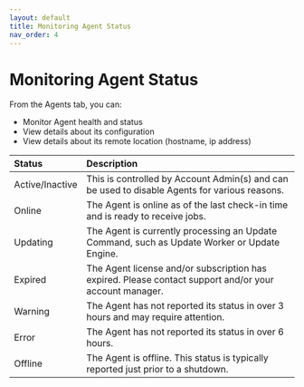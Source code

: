 ```yaml
---
layout: default
title: Monitoring Agent Status
nav_order: 4
---
```

# Monitoring Agent Status

From the Agents tab, you can:

* Monitor Agent health and status
* View details about its configuration
* View details about its remote location (hostname, ip address)

| Status          | Description                                                                                            |
| :-------------- | :----------------------------------------------------------------------------------------------------- |
| Active/Inactive | This is controlled by Account Admin(s) and can be used to disable Agents for various reasons.          |
| Online          | The Agent is online as of the last check-in time and is ready to receive jobs.                         |
| Updating        | The Agent is currently processing an Update Command, such as Update Worker or Update Engine.           |
| Expired         | The Agent license and/or subscription has expired. Please contact support and/or your account manager. |
| Warning         | The Agent has not reported its status in over 3 hours and may require attention.                       |
| Error           | The Agent has not reported its status in over 6 hours.                                                 |
| Offline         | The Agent is offline. This status is typically reported just prior to a shutdown.                      |
